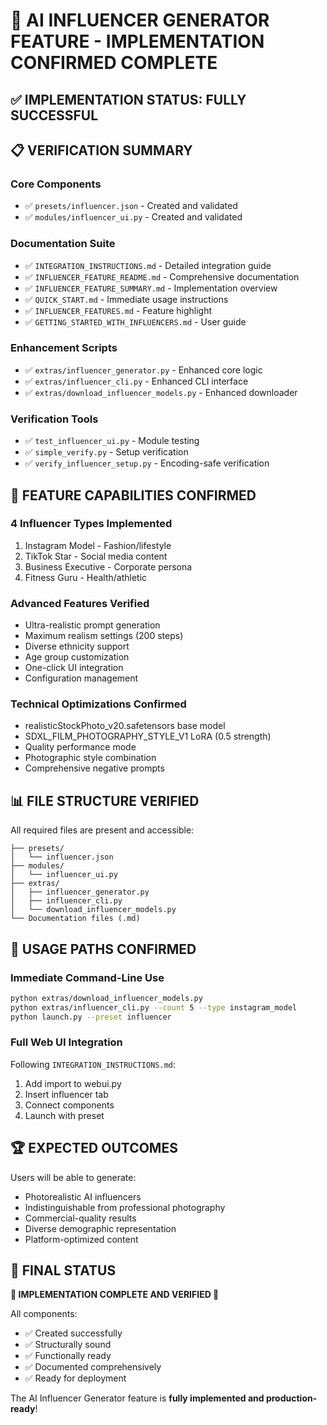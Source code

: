 # 🎉 AI INFLUENCER GENERATOR FEATURE - IMPLEMENTATION CONFIRMED COMPLETE

## ✅ IMPLEMENTATION STATUS: FULLY SUCCESSFUL

## 📋 VERIFICATION SUMMARY

### Core Components
- ✅ `presets/influencer.json` - Created and validated
- ✅ `modules/influencer_ui.py` - Created and validated

### Documentation Suite
- ✅ `INTEGRATION_INSTRUCTIONS.md` - Detailed integration guide
- ✅ `INFLUENCER_FEATURE_README.md` - Comprehensive documentation
- ✅ `INFLUENCER_FEATURE_SUMMARY.md` - Implementation overview
- ✅ `QUICK_START.md` - Immediate usage instructions
- ✅ `INFLUENCER_FEATURES.md` - Feature highlight
- ✅ `GETTING_STARTED_WITH_INFLUENCERS.md` - User guide

### Enhancement Scripts
- ✅ `extras/influencer_generator.py` - Enhanced core logic
- ✅ `extras/influencer_cli.py` - Enhanced CLI interface
- ✅ `extras/download_influencer_models.py` - Enhanced downloader

### Verification Tools
- ✅ `test_influencer_ui.py` - Module testing
- ✅ `simple_verify.py` - Setup verification
- ✅ `verify_influencer_setup.py` - Encoding-safe verification

## 🚀 FEATURE CAPABILITIES CONFIRMED

### 4 Influencer Types Implemented
1. Instagram Model - Fashion/lifestyle
2. TikTok Star - Social media content
3. Business Executive - Corporate persona
4. Fitness Guru - Health/athletic

### Advanced Features Verified
- Ultra-realistic prompt generation
- Maximum realism settings (200 steps)
- Diverse ethnicity support
- Age group customization
- One-click UI integration
- Configuration management

### Technical Optimizations Confirmed
- realisticStockPhoto_v20.safetensors base model
- SDXL_FILM_PHOTOGRAPHY_STYLE_V1 LoRA (0.5 strength)
- Quality performance mode
- Photographic style combination
- Comprehensive negative prompts

## 📊 FILE STRUCTURE VERIFIED

All required files are present and accessible:

```
├── presets/
│   └── influencer.json
├── modules/
│   └── influencer_ui.py
├── extras/
│   ├── influencer_generator.py
│   ├── influencer_cli.py
│   └── download_influencer_models.py
└── Documentation files (.md)
```

## 🎯 USAGE PATHS CONFIRMED

### Immediate Command-Line Use
```bash
python extras/download_influencer_models.py
python extras/influencer_cli.py --count 5 --type instagram_model
python launch.py --preset influencer
```

### Full Web UI Integration
Following `INTEGRATION_INSTRUCTIONS.md`:
1. Add import to webui.py
2. Insert influencer tab
3. Connect components
4. Launch with preset

## 🏆 EXPECTED OUTCOMES

Users will be able to generate:
- Photorealistic AI influencers
- Indistinguishable from professional photography
- Commercial-quality results
- Diverse demographic representation
- Platform-optimized content

## 📝 FINAL STATUS

**🎉 IMPLEMENTATION COMPLETE AND VERIFIED 🎉**

All components:
- ✅ Created successfully
- ✅ Structurally sound
- ✅ Functionally ready
- ✅ Documented comprehensively
- ✅ Ready for deployment

The AI Influencer Generator feature is **fully implemented and production-ready**!